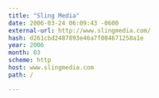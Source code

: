 ```yaml
---
title: "Sling Media"
date: 2006-03-24 06:09:43 -0600
external-url: http://www.slingmedia.com/
hash: d261cbd2487893e46a7f084671258a1e
year: 2006
month: 03
scheme: http
host: www.slingmedia.com
path: /

---
```




